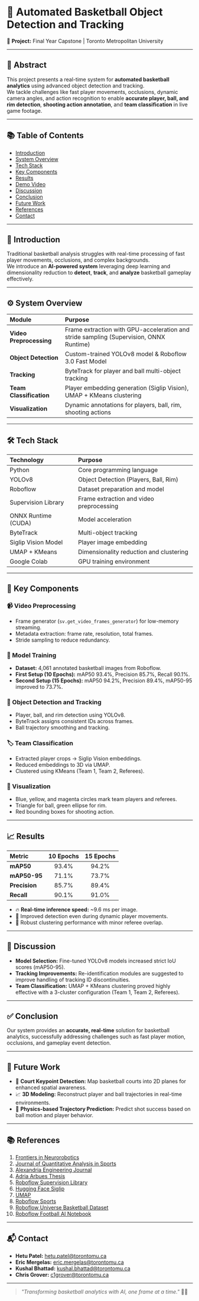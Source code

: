 # 🏀 Automated Basketball Object Detection and Tracking

📄 **Project:** Final Year Capstone | Toronto Metropolitan University  

---

## 📖 Abstract

This project presents a real-time system for **automated basketball analytics** using advanced object detection and tracking.  
We tackle challenges like fast player movements, occlusions, dynamic camera angles, and action recognition to enable **accurate player, ball, and rim detection**, **shooting action annotation**, and **team classification** in live game footage.

---

## 📚 Table of Contents

- [Introduction](#-introduction)
- [System Overview](#-system-overview)
- [Tech Stack](#-tech-stack)
- [Key Components](#-key-components)
- [Results](#-results)
- [Demo Video](#-demo-video)
- [Discussion](#-discussion)
- [Conclusion](#-conclusion)
- [Future Work](#-future-work)
- [References](#-references)
- [Contact](#-contact)

---

## 🏀 Introduction

Traditional basketball analysis struggles with real-time processing of fast player movements, occlusions, and complex backgrounds.  
We introduce an **AI-powered system** leveraging deep learning and dimensionality reduction to **detect**, **track**, and **analyze** basketball gameplay effectively.

---

## ⚙️ System Overview

| Module                 | Purpose                                                      |
|:------------------------|:--------------------------------------------------------------|
| **Video Preprocessing** | Frame extraction with GPU-acceleration and stride sampling (Supervision, ONNX Runtime) |
| **Object Detection**    | Custom-trained YOLOv8 model & Roboflow 3.0 Fast Model          |
| **Tracking**            | ByteTrack for player and ball multi-object tracking            |
| **Team Classification** | Player embedding generation (Siglip Vision), UMAP + KMeans clustering |
| **Visualization**       | Dynamic annotations for players, ball, rim, shooting actions  |

---

## 🛠️ Tech Stack

| Technology            | Purpose                         |
|:----------------------|:--------------------------------|
| Python                 | Core programming language       |
| YOLOv8                 | Object Detection (Players, Ball, Rim) |
| Roboflow               | Dataset preparation and model   |
| Supervision Library    | Frame extraction and video preprocessing |
| ONNX Runtime (CUDA)    | Model acceleration              |
| ByteTrack              | Multi-object tracking           |
| Siglip Vision Model    | Player image embedding          |
| UMAP + KMeans          | Dimensionality reduction and clustering |
| Google Colab           | GPU training environment        |

---

## 🚀 Key Components

### 📹 Video Preprocessing
- Frame generator (`sv.get_video_frames_generator`) for low-memory streaming.
- Metadata extraction: frame rate, resolution, total frames.
- Stride sampling to reduce redundancy.

### 🎯 Model Training
- **Dataset:** 4,061 annotated basketball images from Roboflow.
- **First Setup (10 Epochs):** mAP50 93.4%, Precision 85.7%, Recall 90.1%.
- **Second Setup (15 Epochs):** mAP50 94.2%, Precision 89.4%, mAP50-95 improved to 73.7%.

### 🧩 Object Detection and Tracking
- Player, ball, and rim detection using YOLOv8.
- ByteTrack assigns consistent IDs across frames.
- Ball trajectory smoothing and tracking.

### 🏷️ Team Classification
- Extracted player crops → Siglip Vision embeddings.
- Reduced embeddings to 3D via UMAP.
- Clustered using KMeans (Team 1, Team 2, Referees).

### 🎨 Visualization
- Blue, yellow, and magenta circles mark team players and referees.
- Triangle for ball, green ellipse for rim.
- Red bounding boxes for shooting action.

---

## 📈 Results

| Metric          | 10 Epochs | 15 Epochs |
|:----------------|:---------:|:---------:|
| **mAP50**       | 93.4%     | 94.2%     |
| **mAP50-95**    | 71.1%     | 73.7%     |
| **Precision**   | 85.7%     | 89.4%     |
| **Recall**      | 90.1%     | 91.0%     |

- 🔥 **Real-time inference speed:** ~9.6 ms per image.
- 🏀 Improved detection even during dynamic player movements.
- 🎯 Robust clustering performance with minor referee overlap.

---


## 🧠 Discussion

- **Model Selection:** Fine-tuned YOLOv8 models increased strict IoU scores (mAP50-95).
- **Tracking Improvements:** Re-identification modules are suggested to improve handling of tracking ID discontinuities.
- **Team Classification:** UMAP + KMeans clustering proved highly effective with a 3-cluster configuration (Team 1, Team 2, Referees).

---

## ✅ Conclusion

Our system provides an **accurate, real-time** solution for basketball analytics, successfully addressing challenges such as fast player motion, occlusions, and gameplay event detection.

---

## 🔮 Future Work

- 🏀 **Court Keypoint Detection:** Map basketball courts into 2D planes for enhanced spatial awareness.
- 📈 **3D Modeling:** Reconstruct player and ball trajectories in real-time environments.
- 🤖 **Physics-based Trajectory Prediction:** Predict shot success based on ball motion and player behavior.

---

## 📚 References

1. [Frontiers in Neurorobotics](https://www.frontiersin.org/journals/neurorobotics/articles/10.3389/fnbot.2020.620378/full)
2. [Journal of Quantitative Analysis in Sports](https://www.degruyter.com/document/doi/10.1515/jqas-2020-0088/html)
3. [Alexandria Engineering Journal](https://www.sciencedirect.com/science/article/pii/S1110016824010706#b1)
4. [Adria Arbues Thesis](https://arbues6.github.io/assets/pdf/compressed_%20Thesis_AdriaArbues.pdf)
5. [Roboflow Supervision Library](https://github.com/roboflow/supervision)
6. [Hugging Face Siglip](https://huggingface.co/docs/transformers/en/model_doc/siglip)
7. [UMAP](https://github.com/lmcinnes/umap)
8. [Roboflow Sports](https://github.com/roboflow/sports)
9. [Roboflow Universe Basketball Dataset](https://universe.roboflow.com/ownprojects/basketball-w2xcw)
10. [Roboflow Football AI Notebook](https://colab.research.google.com/github/roboflow-ai/notebooks/blob/main/notebooks/football-ai.ipynb)

---

## 📬 Contact

- **Hetu Patel:** [hetu.patel@torontomu.ca](mailto:hetu.patel@torontomu.ca)
- **Eric Mergelas:** [eric.mergelas@torontomu.ca](mailto:eric.mergelas@torontomu.ca)
- **Kushal Bhattad:** [kushal.bhattad@torontomu.ca](mailto:kushal.bhattad@torontomu.ca)
- **Chris Grover:** [c1grover@torontomu.ca](mailto:c1grover@torontomu.ca)

---

> _"Transforming basketball analytics with AI, one frame at a time."_ 🚀🏀


